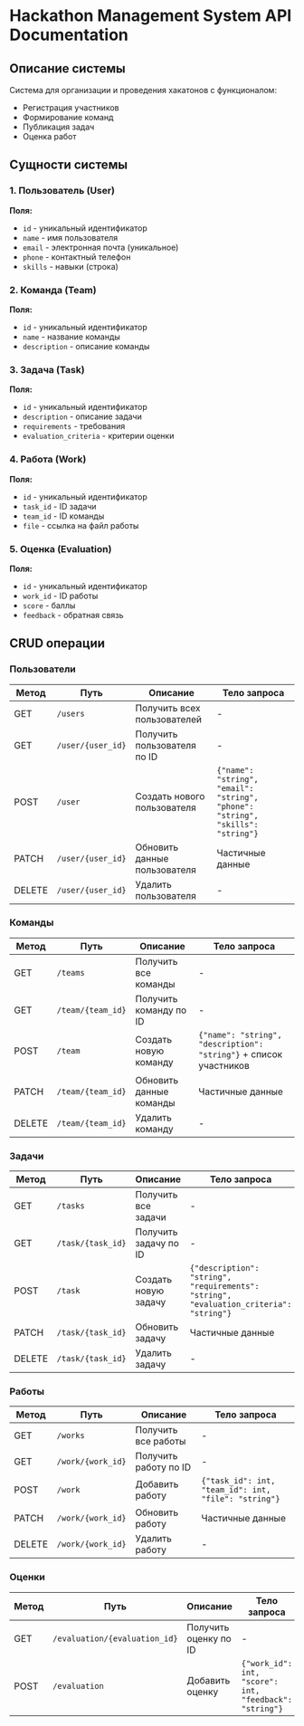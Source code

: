 # Hackathon Management System API Documentation

## Описание системы
Система для организации и проведения хакатонов с функционалом:
- Регистрация участников
- Формирование команд
- Публикация задач
- Оценка работ

## Сущности системы

### 1. Пользователь (User)
**Поля:**
- `id` - уникальный идентификатор
- `name` - имя пользователя
- `email` - электронная почта (уникальное)
- `phone` - контактный телефон
- `skills` - навыки (строка)

### 2. Команда (Team)
**Поля:**
- `id` - уникальный идентификатор
- `name` - название команды
- `description` - описание команды

### 3. Задача (Task)
**Поля:**
- `id` - уникальный идентификатор
- `description` - описание задачи
- `requirements` - требования
- `evaluation_criteria` - критерии оценки

### 4. Работа (Work)
**Поля:**
- `id` - уникальный идентификатор
- `task_id` - ID задачи
- `team_id` - ID команды
- `file` - ссылка на файл работы

### 5. Оценка (Evaluation)
**Поля:**
- `id` - уникальный идентификатор
- `work_id` - ID работы
- `score` - баллы
- `feedback` - обратная связь

## CRUD операции

### Пользователи
| Метод | Путь | Описание | Тело запроса |
|-------|------|----------|--------------|
| GET | `/users` | Получить всех пользователей | - |
| GET | `/user/{user_id}` | Получить пользователя по ID | - |
| POST | `/user` | Создать нового пользователя | `{"name": "string", "email": "string", "phone": "string", "skills": "string"}` |
| PATCH | `/user/{user_id}` | Обновить данные пользователя | Частичные данные |
| DELETE | `/user/{user_id}` | Удалить пользователя | - |

### Команды
| Метод | Путь | Описание | Тело запроса |
|-------|------|----------|--------------|
| GET | `/teams` | Получить все команды | - |
| GET | `/team/{team_id}` | Получить команду по ID | - |
| POST | `/team` | Создать новую команду | `{"name": "string", "description": "string"}` + список участников |
| PATCH | `/team/{team_id}` | Обновить данные команды | Частичные данные |
| DELETE | `/team/{team_id}` | Удалить команду | - |

### Задачи
| Метод | Путь | Описание | Тело запроса |
|-------|------|----------|--------------|
| GET | `/tasks` | Получить все задачи | - |
| GET | `/task/{task_id}` | Получить задачу по ID | - |
| POST | `/task` | Создать новую задачу | `{"description": "string", "requirements": "string", "evaluation_criteria": "string"}` |
| PATCH | `/task/{task_id}` | Обновить задачу | Частичные данные |
| DELETE | `/task/{task_id}` | Удалить задачу | - |

### Работы
| Метод | Путь | Описание | Тело запроса |
|-------|------|----------|--------------|
| GET | `/works` | Получить все работы | - |
| GET | `/work/{work_id}` | Получить работу по ID | - |
| POST | `/work` | Добавить работу | `{"task_id": int, "team_id": int, "file": "string"}` |
| PATCH | `/work/{work_id}` | Обновить работу | Частичные данные |
| DELETE | `/work/{work_id}` | Удалить работу | - |

### Оценки
| Метод | Путь | Описание | Тело запроса |
|-------|------|----------|--------------|
| GET | `/evaluation/{evaluation_id}` | Получить оценку по ID | - |
| POST | `/evaluation` | Добавить оценку | `{"work_id": int, "score": int, "feedback": "string"}` |

